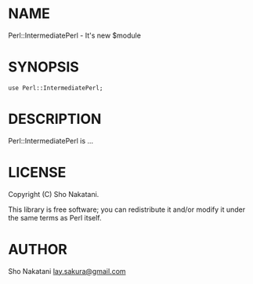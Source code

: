 # NAME

Perl::IntermediatePerl - It's new $module

# SYNOPSIS

    use Perl::IntermediatePerl;

# DESCRIPTION

Perl::IntermediatePerl is ...

# LICENSE

Copyright (C) Sho Nakatani.

This library is free software; you can redistribute it and/or modify
it under the same terms as Perl itself.

# AUTHOR

Sho Nakatani <lay.sakura@gmail.com>
